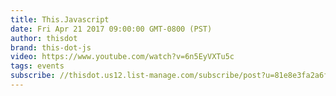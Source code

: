 ```yaml
---
title: This.Javascript
date: Fri Apr 21 2017 09:00:00 GMT-0800 (PST)
author: thisdot
brand: this-dot-js
video: https://www.youtube.com/watch?v=6n5EyVXTu5c
tags: events
subscribe: //thisdot.us12.list-manage.com/subscribe/post?u=81e8e3fa2a6f79fe97467029a&amp;id=c5cab08e97
---
```


